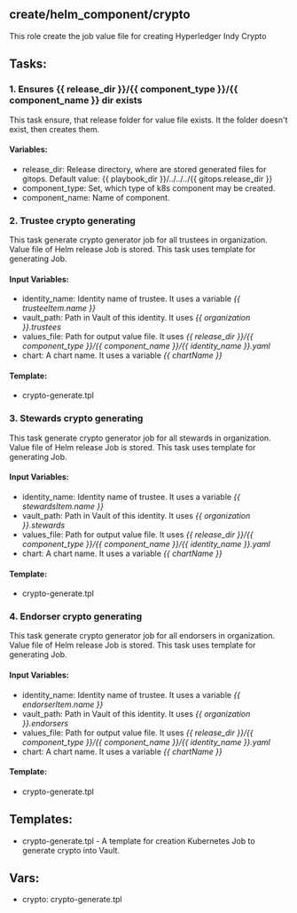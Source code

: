 [//]: # (##############################################################################################)
[//]: # (Copyright Accenture. All Rights Reserved.)
[//]: # (SPDX-License-Identifier: Apache-2.0)
[//]: # (##############################################################################################)

## create/helm_component/crypto
This role create the job value file for creating Hyperledger Indy Crypto

## Tasks:
### 1. Ensures {{ release_dir }}/{{ component_type }}/{{ component_name }} dir exists
This task ensure, that release folder for value file exists.
It the folder doesn't exist, then creates them.

#### Variables:
 - release_dir: Release directory, where are stored generated files for gitops. Default value: {{ playbook_dir }}/../../../{{ gitops.release_dir }}
 - component_type: Set, which type of k8s component may be created.
 - component_name: Name of component.

### 2. Trustee crypto generating
This task generate crypto generator job for all trustees in organization.
Value file of Helm release Job is stored.
This task uses template for generating Job.

#### Input Variables:
 - identity_name: Identity name of trustee. It uses a variable *{{ trusteeItem.name }}*
 - vault_path: Path in Vault of this identity. It uses *{{ organization }}.trustees* 
 - values_file: Path for output value file. It uses *{{ release_dir }}/{{ component_type }}/{{ component_name }}/{{ identity_name }}.yaml*
 - chart: A chart name. It uses a variable *{{ chartName }}*

#### Template:
 - crypto-generate.tpl

### 3. Stewards crypto generating
This task generate crypto generator job for all stewards in organization.
Value file of Helm release Job is stored.
This task uses template for generating Job.

#### Input Variables:
 - identity_name: Identity name of trustee. It uses a variable *{{ stewardsItem.name }}*
 - vault_path: Path in Vault of this identity. It uses *{{ organization }}.stewards* 
 - values_file: Path for output value file. It uses *{{ release_dir }}/{{ component_type }}/{{ component_name }}/{{ identity_name }}.yaml*
 - chart: A chart name. It uses a variable *{{ chartName }}*

#### Template:
 - crypto-generate.tpl

### 4. Endorser crypto generating
This task generate crypto generator job for all endorsers in organization.
Value file of Helm release Job is stored.
This task uses template for generating Job.

#### Input Variables:
 - identity_name: Identity name of trustee. It uses a variable *{{ endorserItem.name }}*
 - vault_path: Path in Vault of this identity. It uses *{{ organization }}.endorsers* 
 - values_file: Path for output value file. It uses *{{ release_dir }}/{{ component_type }}/{{ component_name }}/{{ identity_name }}.yaml*
 - chart: A chart name. It uses a variable *{{ chartName }}*

#### Template:
 - crypto-generate.tpl

## Templates:
 - crypto-generate.tpl - A template for creation Kubernetes Job to generate crypto into Vault.

## Vars:
 - crypto: crypto-generate.tpl